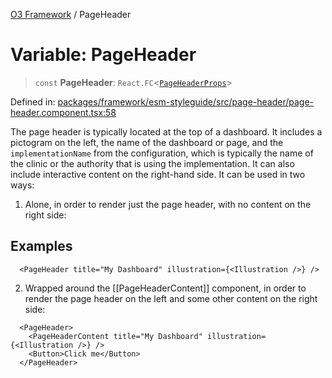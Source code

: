 [O3 Framework](../API.md) / PageHeader

# Variable: PageHeader

> `const` **PageHeader**: `React.FC`\<[`PageHeaderProps`](../type-aliases/PageHeaderProps.md)\>

Defined in: [packages/framework/esm-styleguide/src/page-header/page-header.component.tsx:58](https://github.com/openmrs/openmrs-esm-core/blob/85cde3ce59cd3d29230c98040a3f53525e808725/packages/framework/esm-styleguide/src/page-header/page-header.component.tsx#L58)

The page header is typically located at the top of a dashboard. It includes a pictogram on the left,
the name of the dashboard or page, and the `implementationName` from the configuration, which is typically
the name of the clinic or the authority that is using the implementation. It can also include interactive
content on the right-hand side. It can be used in two ways:

1. Alone, in order to render just the page header, with no content on the right side:

## Examples

```tsx
  <PageHeader title="My Dashboard" illustration={<Illustration />} />
```

2. Wrapped around the [[PageHeaderContent]] component, in order to render the page header on the left
and some other content on the right side:

```tsx
  <PageHeader>
    <PageHeaderContent title="My Dashboard" illustration={<Illustration />} />
    <Button>Click me</Button>
  </PageHeader>
```
